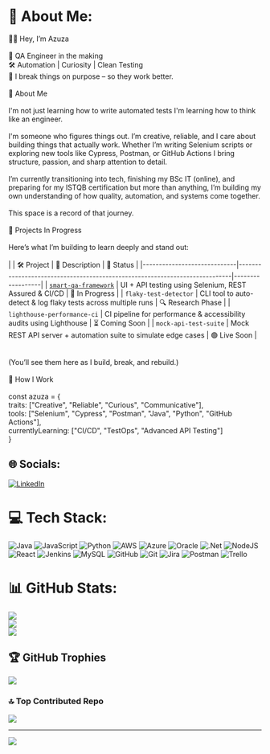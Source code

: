 
# 💫 About Me:
👋🏽 Hey, I’m Azuza<br><br>🧪 QA Engineer in the making<br>🛠 Automation | Curiosity | Clean Testing<br>🧠 I break things on purpose – so they work better.<br><br>💬 About Me<br><br>I'm not just learning how to write automated tests I'm learning how to think like an engineer.<br><br>I'm someone who figures things out. I’m creative, reliable, and I care about building things that actually work. Whether I’m writing Selenium scripts or exploring new tools like Cypress, Postman, or GitHub Actions I bring structure, passion, and sharp attention to detail.<br><br>I’m currently transitioning into tech, finishing my BSc IT (online), and preparing for my ISTQB certification but more than anything, I’m building my own understanding of how quality, automation, and systems come together.<br><br>This space is a record of that journey.<br><br>🔧 Projects In Progress<br><br>Here’s what I’m building to learn deeply and stand out:<br><br>| | 🛠 Project                   | 🚀 Description                                                             | 📁 Status        |
|-----------------------------|----------------------------------------------------------------------------|------------------|
| [`smart-qa-framework`](https://github.com/azuzasiyothula/smart-qa-framework) | UI + API testing using Selenium, REST Assured & CI/CD             | 🧪 In Progress    |
| `flaky-test-detector`       | CLI tool to auto-detect & log flaky tests across multiple runs             | 🔍 Research Phase |
| `lighthouse-performance-ci` | CI pipeline for performance & accessibility audits using Lighthouse         | ⏳ Coming Soon    |
| `mock-api-test-suite`       | Mock REST API server + automation suite to simulate edge cases              | 🟢 Live Soon      |

<br>(You’ll see them here as I build, break, and rebuild.)<br><br>📓 How I Work<br><br>const azuza = {<br>  traits: ["Creative", "Reliable", "Curious", "Communicative"],<br>  tools: ["Selenium", "Cypress", "Postman", "Java", "Python", "GitHub Actions"],<br>  currentlyLearning: ["CI/CD", "TestOps", "Advanced API Testing"]<br>}


## 🌐 Socials:
[![LinkedIn](https://img.shields.io/badge/LinkedIn-%230077B5.svg?logo=linkedin&logoColor=white)](https://linkedin.com/in/https://www.linkedin.com/in/azuza-siyothula/) 

# 💻 Tech Stack:
![Java](https://img.shields.io/badge/java-%23ED8B00.svg?style=flat&logo=openjdk&logoColor=white) ![JavaScript](https://img.shields.io/badge/javascript-%23323330.svg?style=flat&logo=javascript&logoColor=%23F7DF1E) ![Python](https://img.shields.io/badge/python-3670A0?style=flat&logo=python&logoColor=ffdd54) ![AWS](https://img.shields.io/badge/AWS-%23FF9900.svg?style=flat&logo=amazon-aws&logoColor=white) ![Azure](https://img.shields.io/badge/azure-%230072C6.svg?style=flat&logo=microsoftazure&logoColor=white) ![Oracle](https://img.shields.io/badge/Oracle-F80000?style=flat&logo=oracle&logoColor=white) ![.Net](https://img.shields.io/badge/.NET-5C2D91?style=flat&logo=.net&logoColor=white) ![NodeJS](https://img.shields.io/badge/node.js-6DA55F?style=flat&logo=node.js&logoColor=white) ![React](https://img.shields.io/badge/react-%2320232a.svg?style=flat&logo=react&logoColor=%2361DAFB) ![Jenkins](https://img.shields.io/badge/jenkins-%232C5263.svg?style=flat&logo=jenkins&logoColor=white) ![MySQL](https://img.shields.io/badge/mysql-4479A1.svg?style=flat&logo=mysql&logoColor=white) ![GitHub](https://img.shields.io/badge/github-%23121011.svg?style=flat&logo=github&logoColor=white) ![Git](https://img.shields.io/badge/git-%23F05033.svg?style=flat&logo=git&logoColor=white) ![Jira](https://img.shields.io/badge/jira-%230A0FFF.svg?style=flat&logo=jira&logoColor=white) ![Postman](https://img.shields.io/badge/Postman-FF6C37?style=flat&logo=postman&logoColor=white) ![Trello](https://img.shields.io/badge/Trello-%23026AA7.svg?style=flat&logo=Trello&logoColor=white)
# 📊 GitHub Stats:
![](https://github-readme-stats.vercel.app/api?username=azuzasiyothula&theme=calm&hide_border=true&include_all_commits=false&count_private=false)<br/>
![](https://nirzak-streak-stats.vercel.app/?user=azuzasiyothula&theme=calm&hide_border=true)<br/>
![](https://github-readme-stats.vercel.app/api/top-langs/?username=azuzasiyothula&theme=calm&hide_border=true&include_all_commits=false&count_private=false&layout=compact)

## 🏆 GitHub Trophies
![](https://github-profile-trophy.vercel.app/?username=azuzasiyothula&theme=calm&no-frame=true&no-bg=true&margin-w=4)

### 🔝 Top Contributed Repo
![](https://github-contributor-stats.vercel.app/api?username=azuzasiyothula&limit=5&theme=calm&combine_all_yearly_contributions=true)

---
[![](https://visitcount.itsvg.in/api?id=azuzasiyothula&icon=2&color=12)](https://visitcount.itsvg.in)

<!-- Proudly created with GPRM ( https://gprm.itsvg.in ) -->
